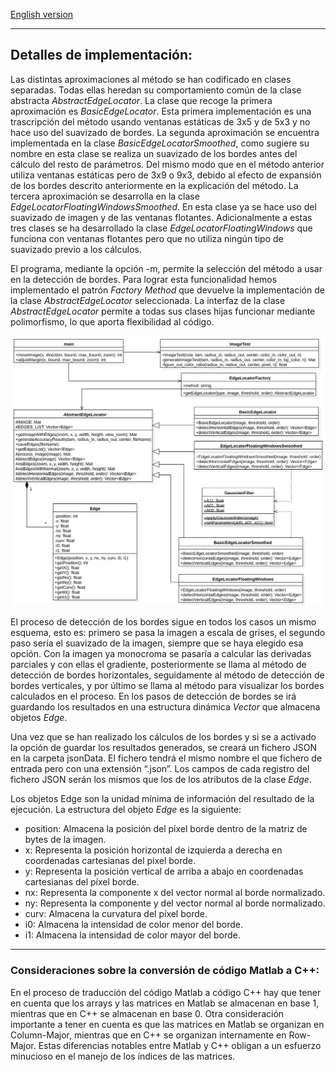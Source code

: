 [English version](./Implementation.md)
<hr />
<h2>Detalles de implementación:</h2>

Las distintas aproximaciones al método se han codificado en clases separadas. Todas ellas heredan su comportamiento común de la clase abstracta *AbstractEdgeLocator*. La clase que recoge la primera aproximación es *BasicEdgeLocator*. Esta primera implementación es una trascripción del método usando ventanas estáticas de 3x5 y de 5x3 y no hace uso del suavizado de bordes. La segunda aproximación se encuentra implementada en la clase *BasicEdgeLocatorSmoothed*, como sugiere su nombre en esta clase se realiza un suavizado de los bordes antes del cálculo del resto de parámetros. Del mismo modo que en el método anterior utiliza ventanas estáticas pero de 3x9 o 9x3, debido al efecto de expansión de los bordes descrito anteriormente en la explicación del método. La tercera aproximación se desarrolla en la clase *EdgeLocatorFloatingWindowsSmoothed*. En esta clase ya se hace uso del suavizado de imagen y de las ventanas flotantes. Adicionalmente a estas tres clases se ha desarrollado la clase *EdgeLocatorFloatingWindows* que funciona con ventanas flotantes pero que no utiliza ningún tipo de suavizado previo a los cálculos.

El programa, mediante la opción -m, permite la selección del método a usar en la detección de bordes. Para lograr esta funcionalidad hemos implementado el patrón *Factory Method* que devuelve la implementación de la clase *AbstractEdgeLocator* seleccionada. La interfaz de la clase *AbstractEdgeLocator* permite a todas sus clases hijas funcionar mediante polimorfismo, lo que aporta flexibilidad al código.

<div align="center">
	<img src="./ClassDiagram/EdgeLocator.svg" alt="Diagrama de clases" />
</div>

El proceso de detección de los bordes sigue en todos los casos un mismo esquema, esto es: primero se pasa la imagen a escala de grises, el segundo paso sería el suavizado de la imagen, siempre que se haya elegido esa opción. Con la imagen ya monocroma se pasaría a calcular las derivadas parciales y con ellas el gradiente, posteriormente se llama al método de detección de bordes horizontales, seguidamente al método de detección de bordes verticales, y por último se llama al método para visualizar los bordes calculados en el proceso. En los pasos de detección de bordes se irá guardando los resultados en una estructura dinámica *Vector* que almacena objetos *Edge*.

Una vez que se han realizado los cálculos de los bordes y si se a activado la opción de guardar los resultados generados, se creará un fichero JSON en la carpeta jsonData. El fichero tendrá el mismo nombre el que fichero de entrada pero con una extensión “.json”. Los campos de cada registro del fichero JSON serán los mismos que los de los atributos de la clase *Edge*.

Los objetos Edge son la unidad mínima de información del resultado de la ejecución. La estructura del objeto *Edge* es la siguiente:

- position: Almacena la posición del píxel borde dentro de la matriz de bytes de la imagen.
- x: Representa la posición horizontal de izquierda a derecha en coordenadas cartesianas del píxel borde.
- y: Representa la posición vertical de arriba a abajo en coordenadas cartesianas del píxel borde.
- nx: Representa la componente x del vector normal al borde normalizado.
- ny: Representa la componente y del vector normal al borde normalizado.
- curv: Almacena la curvatura del píxel borde.
- i0: Almacena la intensidad de color menor del borde.
- i1: Almacena la intensidad de color mayor del borde.

<hr />
<h3>Consideraciones sobre la conversión de código Matlab a C++:</h3>

En el proceso de traducción del código Matlab a código C++ hay que tener en cuenta que los arrays y las matrices en Matlab se almacenan en base 1, mientras que en C++ se almacenan en base 0. Otra consideración importante a tener en cuenta es que las matrices en Matlab se organizan en Column-Major, mientras que en C++ se organizan internamente en Row-Major. Estas diferencias notables entre Matlab y C++ obligan a un esfuerzo minucioso en el manejo de los índices de las matrices.
